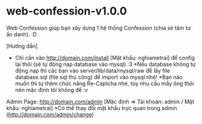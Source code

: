 # web-confession-v1.0.0
Web Confession giúp bạn xây dựng 1 hệ thống Confession (chia sẻ tâm tư ẩn danh). :D

[Hướng dẫn]
- Chỉ cần vào http://domain.com/install [Mật khẩu: nghiametrai] để config lại thôi (sẽ tự động nạp database vào mysql) :3
*Nếu database không tự động nạp thì các bạn vào server/lib/data/mysql/raw để lấy file database.sql (file sql thủ công) để import vào mysql nhé!
*Bạn nào muốn thì tự thêm chức năng Re-Captcha nhé, tùy nhu cầu mấy ông thôi nên mặc định tôi không để :v

Admin Page: http://domain.com/admin [Mặc định => Tài khoản: admin / Mật khẩu: nghiametrai]
*Có thể thay đổi mật khẩu trực quan trong admin (http://domain.com/admin/change)

